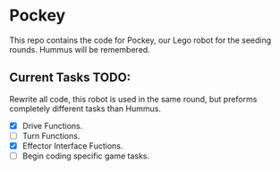 # Pockey
This repo contains the code for Pockey, our Lego robot for the seeding rounds. Hummus will be remembered.

## Current Tasks TODO:
Rewrite all code, this robot is used in the same round, but preforms completely different tasks than Hummus.
 - [x] Drive Functions.
 - [ ] Turn Functions.
 - [x] Effector Interface Fuctions.
 - [ ] Begin coding specific game tasks.
